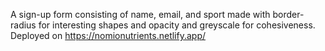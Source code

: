 A sign-up form consisting of name, email, and sport made with border-radius for interesting shapes and opacity and greyscale for cohesiveness. Deployed on https://nomionutrients.netlify.app/
